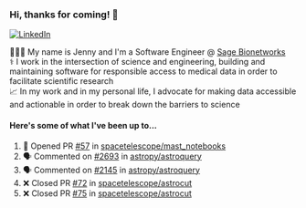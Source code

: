 ### Hi, thanks for coming! 👋
[![LinkedIn](https://img.shields.io/badge/-Jenny_V._Medina-0A66C2?style=flat-square?&logo=LinkedIn&logoColor=white)](https://www.linkedin.com/in/jenny-v-medina-a53a0332/)

👩🏻‍💻 My name is Jenny and I'm a Software Engineer @ [Sage Bionetworks](https://sagebionetworks.org/)\
⚕️ I work in the intersection of science and engineering, building and maintaining software for responsible access to medical data in order to facilitate scientific research\
📈 In my work and in my personal life, I advocate for making data accessible and actionable in order to break down the barriers to science

#### Here's some of what I've been up to...

<!--START_SECTION:activity-->
1. 💪 Opened PR [#57](https://github.com/spacetelescope/mast_notebooks/pull/57) in [spacetelescope/mast_notebooks](https://github.com/spacetelescope/mast_notebooks)
2. 🗣 Commented on [#2693](https://github.com/astropy/astroquery/pull/2693#issuecomment-1830954592) in [astropy/astroquery](https://github.com/astropy/astroquery)
3. 🗣 Commented on [#2145](https://github.com/astropy/astroquery/pull/2145#issuecomment-1830954150) in [astropy/astroquery](https://github.com/astropy/astroquery)
4. ❌ Closed PR [#72](https://github.com/spacetelescope/astrocut/pull/72) in [spacetelescope/astrocut](https://github.com/spacetelescope/astrocut)
5. ❌ Closed PR [#75](https://github.com/spacetelescope/astrocut/pull/75) in [spacetelescope/astrocut](https://github.com/spacetelescope/astrocut)
<!--END_SECTION:activity-->
